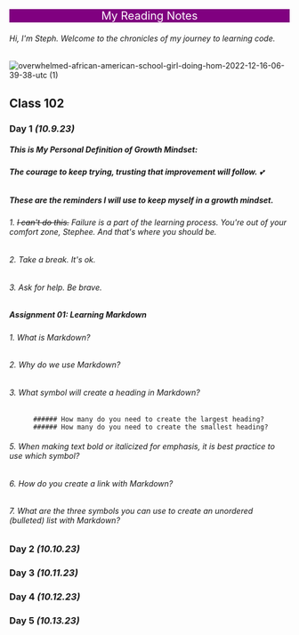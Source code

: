 
<div style="background-color: purple; color: white; font-size: 20px; text-align: center;"> My Reading Notes </div>


###### Hi, I'm Steph. Welcome to the chronicles of my journey to learning code.

![overwhelmed-african-american-school-girl-doing-hom-2022-12-16-06-39-38-utc (1)](https://github.com/StepheeGee/reading-notes/assets/146587839/dfe735e7-f1dd-4567-a658-365c6b754591)



## Class 102

### Day 1 *(10.9.23)*

##### This is My Personal Definition of Growth Mindset:
###### **The courage to keep trying, trusting that improvement will follow.** :two_hearts:

##### These are the reminders I will use to keep myself in a growth mindset.

###### 1. 	~~I can't do this.~~ Failure is a part of the learning process. You're out of your comfort zone, Stephee. And that's where you should be.
###### 2. Take a break. It's ok. 
###### 3. Ask for help. Be brave. 

##### Assignment 01: Learning Markdown

###### 1. What is Markdown?

######
   
###### 2. Why do we use Markdown?
###### 3. What symbol will create a heading in Markdown?
          ###### How many do you need to create the largest heading?
          ###### How many do you need to create the smallest heading?
###### 5. When making text bold or italicized for emphasis, it is best practice to use which symbol?
###### 6. How do you create a link with Markdown?
###### 7. What are the three symbols you can use to create an unordered (bulleted) list with Markdown?



### Day 2 *(10.10.23)*

### Day 3 *(10.11.23)*

### Day 4 *(10.12.23)*

### Day 5 *(10.13.23)*













